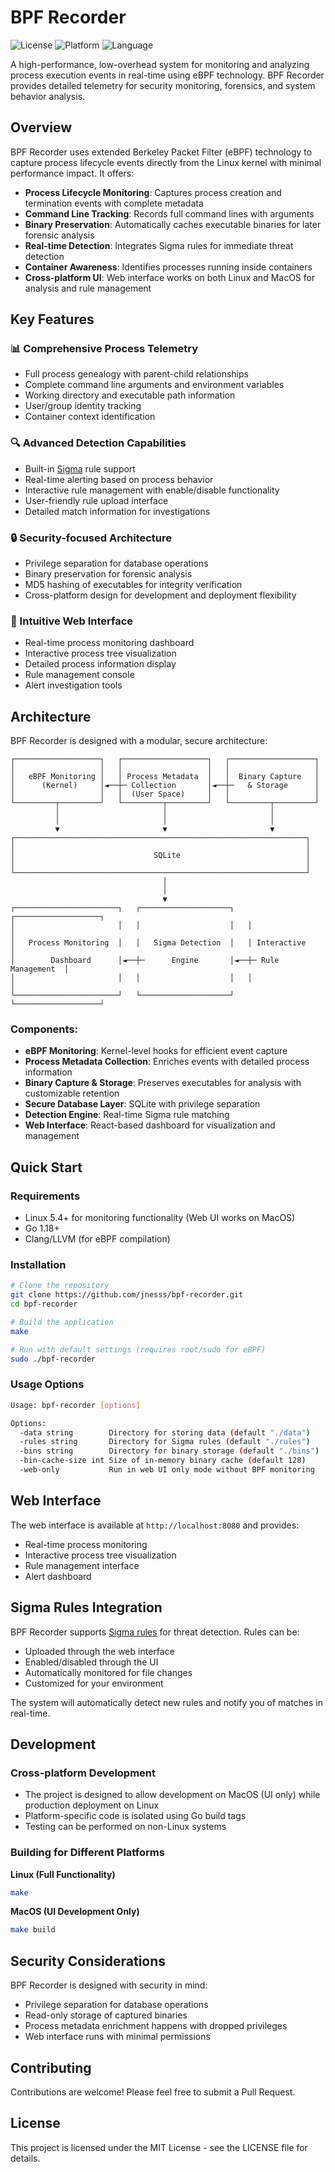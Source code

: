 # BPF Recorder

![License](https://img.shields.io/badge/license-MIT-blue.svg)
![Platform](https://img.shields.io/badge/platform-Linux%20|%20MacOS(UI%20Only)-lightgrey.svg)
![Language](https://img.shields.io/badge/language-Go-teal.svg)

A high-performance, low-overhead system for monitoring and analyzing process execution events in real-time using eBPF technology. BPF Recorder provides detailed telemetry for security monitoring, forensics, and system behavior analysis.

## Overview

BPF Recorder uses extended Berkeley Packet Filter (eBPF) technology to capture process lifecycle events directly from the Linux kernel with minimal performance impact. It offers:

- **Process Lifecycle Monitoring**: Captures process creation and termination events with complete metadata
- **Command Line Tracking**: Records full command lines with arguments 
- **Binary Preservation**: Automatically caches executable binaries for later forensic analysis
- **Real-time Detection**: Integrates Sigma rules for immediate threat detection
- **Container Awareness**: Identifies processes running inside containers
- **Cross-platform UI**: Web interface works on both Linux and MacOS for analysis and rule management

## Key Features

### 📊 Comprehensive Process Telemetry
- Full process genealogy with parent-child relationships
- Complete command line arguments and environment variables
- Working directory and executable path information
- User/group identity tracking
- Container context identification

### 🔍 Advanced Detection Capabilities
- Built-in [Sigma](https://github.com/SigmaHQ/sigma) rule support
- Real-time alerting based on process behavior
- Interactive rule management with enable/disable functionality
- User-friendly rule upload interface
- Detailed match information for investigations

### 🔒 Security-focused Architecture
- Privilege separation for database operations
- Binary preservation for forensic analysis
- MD5 hashing of executables for integrity verification
- Cross-platform design for development and deployment flexibility

### 📱 Intuitive Web Interface
- Real-time process monitoring dashboard
- Interactive process tree visualization
- Detailed process information display
- Rule management console
- Alert investigation tools

## Architecture

BPF Recorder is designed with a modular, secure architecture:

```
┌───────────────────┐   ┌───────────────────┐   ┌───────────────────┐
│                   │   │                   │   │                   │
│   eBPF Monitoring │   │ Process Metadata  │   │  Binary Capture   │
│      (Kernel)     │◄──┼─ Collection       │◄──┼─   & Storage      │
│                   │   │  (User Space)     │   │                   │
└─────────┬─────────┘   └─────────┬─────────┘   └─────────┬─────────┘
          │                       │                       │
          │                       │                       │
          ▼                       ▼                       ▼
┌─────────────────────────────────────────────────────────────────┐
│                                                                 │
│                               SQLite                            │
│                                                                 │
└─────────────────────────────────────────────────────────────────┘
                                  │
                                  │
                                  ▼
┌───────────────────────┐   ┌────────────────────┐   ┌───────────────────┐
│                       │   │                    │   │                   │
│   Process Monitoring  │   │   Sigma Detection  │   │ Interactive       │
│        Dashboard      │◄──┼─      Engine       │◄──┼─ Rule Management  │
│                       │   │                    │   │                   │
└───────────────────────┘   └────────────────────┘   └───────────────────┘
```

### Components:
- **eBPF Monitoring**: Kernel-level hooks for efficient event capture
- **Process Metadata Collection**: Enriches events with detailed process information
- **Binary Capture & Storage**: Preserves executables for analysis with customizable retention
- **Secure Database Layer**: SQLite with privilege separation
- **Detection Engine**: Real-time Sigma rule matching
- **Web Interface**: React-based dashboard for visualization and management

## Quick Start

### Requirements
- Linux 5.4+ for monitoring functionality (Web UI works on MacOS)
- Go 1.18+
- Clang/LLVM (for eBPF compilation)

### Installation

```bash
# Clone the repository
git clone https://github.com/jnesss/bpf-recorder.git
cd bpf-recorder

# Build the application
make

# Run with default settings (requires root/sudo for eBPF)
sudo ./bpf-recorder
```

### Usage Options

```bash
Usage: bpf-recorder [options]

Options:
  -data string        Directory for storing data (default "./data")
  -rules string       Directory for Sigma rules (default "./rules")
  -bins string        Directory for binary storage (default "./bins")
  -bin-cache-size int Size of in-memory binary cache (default 128)
  -web-only           Run in web UI only mode without BPF monitoring
```

## Web Interface

The web interface is available at `http://localhost:8080` and provides:

- Real-time process monitoring
- Interactive process tree visualization
- Rule management interface
- Alert dashboard

## Sigma Rules Integration

BPF Recorder supports [Sigma rules](https://github.com/SigmaHQ/sigma) for threat detection. Rules can be:

- Uploaded through the web interface
- Enabled/disabled through the UI
- Automatically monitored for file changes
- Customized for your environment

The system will automatically detect new rules and notify you of matches in real-time.

## Development

### Cross-platform Development
- The project is designed to allow development on MacOS (UI only) while production deployment on Linux
- Platform-specific code is isolated using Go build tags
- Testing can be performed on non-Linux systems

### Building for Different Platforms

**Linux (Full Functionality)**
```bash
make
```

**MacOS (UI Development Only)**
```bash
make build
```

## Security Considerations

BPF Recorder is designed with security in mind:
- Privilege separation for database operations
- Read-only storage of captured binaries
- Process metadata enrichment happens with dropped privileges
- Web interface runs with minimal permissions

## Contributing

Contributions are welcome! Please feel free to submit a Pull Request.

## License

This project is licensed under the MIT License - see the LICENSE file for details.